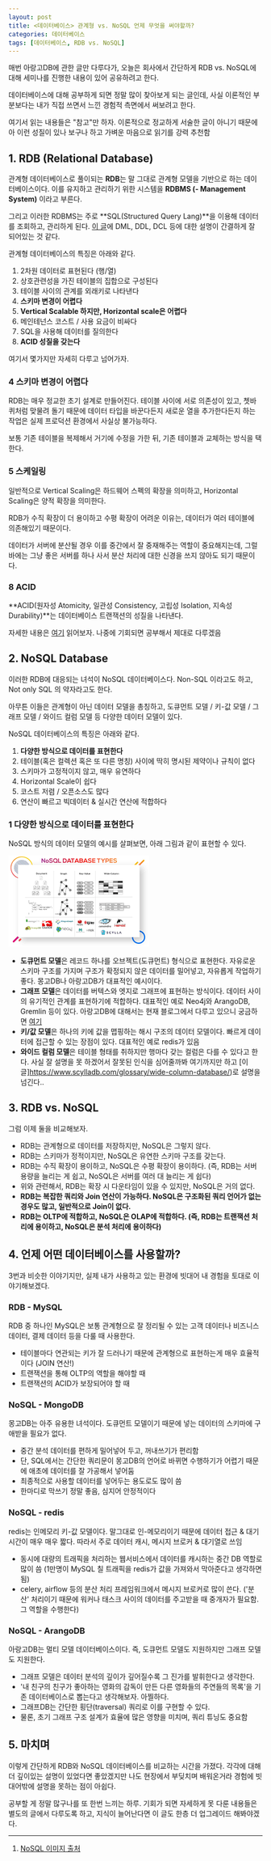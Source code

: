 ```yaml
---
layout: post
title: <데이터베이스> 관계형 vs. NoSQL 언제 무엇을 써야할까?
categories: 데이터베이스
tags: [데이터베이스, RDB vs. NoSQL]
---
```


<div class="message">
매번 아랑고DB에 관한 글만 다루다가, 오늘은 회사에서 간단하게 RDB vs. NoSQL에 대해 세미나를 진행한 내용이 있어 공유하려고 한다.
  
데이터베이스에 대해 공부하게 되면 정말 많이 찾아보게 되는 글인데, 사실 이론적인 부분보다는 내가 직접 쓰면서 느낀 경험적 측면에서 써보려고 한다.
</div>

<div class="exclamation">
여기서 읽는 내용들은 "참고"만 하자. 이론적으로 정교하게 서술한 글이 아니기 때문에 아 이런 성질이 있나 보구나 하고 가벼운 마음으로 읽기를 강력 추천함 
</div>

## 1. RDB (Relational Database)
관계형 데이터베이스로 풀이되는 **RDB**는 말 그대로 관계형 모델을 기반으로 하는 데이터베이스이다. 이를 유지하고 관리하기 위한 시스템을 **RDBMS (- Management System)** 이라고 부른다.

그리고 이러한 RDBMS는 주로 **SQL(Structured Query Lang)**을 이용해 데이터를 조회하고, 관리하게 된다. [이 글](https://brownbears.tistory.com/180)에 DML, DDL, DCL 등에 대한 설명이 간결하게 잘 되어있는 것 같다.

관계형 데이터베이스의 특징은 아래와 같다.

1. 2차원 데이터로 표현된다 (행/열)
2. 상호관련성을 가진 테이블의 집합으로 구성된다
3. 테이블 사이의 관계를 외래키로 나타낸다
4. **스키마 변경이 어렵다**
5. **Vertical Scalable 하지만, Horizontal scale은 어렵다**
6. 메인테넌스 코스트 / 사용 요금이 비싸다
7. SQL을 사용해 데이터를 질의한다
8. **ACID 성질을 갖는다**

여기서 몇가지만 자세히 다루고 넘어가자.

### 4 스키마 변경이 어렵다
RDB는 매우 정교한 초기 설계로 만들어진다. 테이블 사이에 서로 의존성이 있고, 쳇바퀴처럼 맞물려 돌기 때문에 데이터 타입을 바꾼다든지 새로운 열을 추가한다든지 하는 작업은 실제 프로덕션 환경에서 사실상 불가능하다.

보통 기존 테이블을 복제해서 거기에 수정을 가한 뒤, 기존 테이블과 교체하는 방식을 택한다.

### 5 스케일링
일반적으로 Vertical Scaling은 하드웨어 스펙의 확장을 의미하고, Horizontal Scaling은 양적 확장을 의미한다.

RDB가 수직 확장이 더 용이하고 수평 확장이 어려운 이유는, 데이터가 여러 테이블에 의존해있기 때문이다. 

데이터가 서버에 분산될 경우 이를 중간에서 잘 중재해주는 역할이 중요해지는데, 그럴 바에는 그냥 좋은 서버를 하나 사서 분산 처리에 대한 신경을 쓰지 않아도 되기 때문이다. 

### 8 ACID
**ACID(원자성 Atomicity, 일관성 Consistency, 고립성 Isolation, 지속성 Durability)**는 데이터베이스 트랜잭션의 성질을 나타낸다.

자세한 내용은 [여기](https://ko.wikipedia.org/wiki/ACID) 읽어보자. 나중에 기회되면 공부해서 제대로 다루겠음

## 2. NoSQL Database
이러한 RDB에 대응되는 녀석이 NoSQL 데이터베이스다. Non-SQL 이라고도 하고, Not only SQL 의 약자라고도 한다.

아무튼 이들은 관계형이 아닌 데이터 모델을 총칭하고, 도큐먼트 모델 / 키-값 모델 / 그래프 모델 / 와이드 컬럼 모델 등 다양한 데이터 모델이 있다.

NoSQL 데이터베이스의 특징은 아래와 같다.

1. **다양한 방식으로 데이터를 표현한다**
2. 테이블(혹은 컬렉션 혹은 또 다른 명칭) 사이에 딱히 명시된 제약이나 규칙이 없다
3. 스키마가 고정적이지 않고, 매우 유연하다
4. Horizontal Scale이 쉽다
5. 코스트 저렴 / 오픈소스도 많다
6. 연산이 빠르고 빅데이터 & 실시간 연산에 적합하다

### 1 다양한 방식으로 데이터를 표현한다
NoSQL 방식의 데이터 모델의 예시를 살펴보면, 아래 그림과 같이 표현할 수 있다. 

![NoSQL Data Models](/public/img/database-nosql.png)

- **도큐먼트 모델**은 레코드 하나를 오브젝트(도큐먼트) 형식으로 표현한다. 자유로운 스키마 구조를 가지며 구조가 확정되지 않은 데이터를 밀어넣고, 자유롭게 작업하기 좋다. 몽고DB나 아랑고DB가 대표적인 예시이다. 
- **그래프 모델**은 데이터를 버텍스와 엣지로 그래프에 표현하는 방식이다. 데이터 사이의 유기적인 관계를 표현하기에 적합하다. 대표적인 예로 Neo4j와 ArangoDB, Gremlin 등이 있다. 아랑고DB에 대해서는 현재 블로그에서 다루고 있으니 궁금하면 [여기](https://ud803.github.io/%EC%95%84%EB%9E%91%EA%B3%A0db/2021/10/31/ArangoDB-1-%EC%95%84%EB%9E%91%EA%B3%A0DB-%EC%95%8C%EC%95%84%EB%B3%B4%EA%B8%B0/)
- **키/값 모델**은 하나의 키에 값을 맵핑하는 해시 구조의 데이터 모델이다. 빠르게 데이터에 접근할 수 있는 장점이 있다. 대표적인 예로 redis가 있음
- **와이드 컬럼 모델**은 테이블 형태를 취하지만 행마다 갖는 컬럼은 다를 수 있다고 한다. 사실 잘 설명을 못 하겠어서 잘못된 인식을 심어줄까봐 여기까지만 하고 [이 글]https://www.scylladb.com/glossary/wide-column-database/)로 설명을 넘긴다..


## 3. RDB vs. NoSQL
그럼 이제 둘을 비교해보자.
- RDB는 관계형으로 데이터를 저장하지만, NoSQL은 그렇지 않다.
- RDB는 스키마가 정적이지만, NoSQL은 유연한 스키마 구조를 갖는다.
- RDB는 수직 확장이 용이하고, NoSQL은 수평 확장이 용이하다. (즉, RDB는 서버 용량을 늘리는 게 쉽고, NoSQL은 서버를 여러 대 늘리는 게 쉽다)
- 위와 관련해서, RDB는 확장 시 다운타임이 있을 수 있지만, NoSQL은 거의 없다.
- **RDB는 복잡한 쿼리와 Join 연산이 가능하다. NoSQL은 구조화된 쿼리 언어가 없는 경우도 많고, 일반적으로 Join이 없다.**
- **RDB는 OLTP에 적합하고, NoSQL은 OLAP에 적합하다. (즉, RDB는 트랜잭션 처리에 용이하고, NoSQL은 분석 처리에 용이하다)**

## 4. 언제 어떤 데이터베이스를 사용할까?
3번과 비슷한 이야기지만, 실제 내가 사용하고 있는 환경에 빗대어 내 경험을 토대로 이야기해보겠다.

### RDB - MySQL
RDB 중 하나인 MySQL은 보통 관계형으로 잘 정리될 수 있는 고객 데이터나 비즈니스 데이터, 결제 데이터 등을 다룰 때 사용한다.
- 테이블마다 연관되는 키가 잘 드러나기 때문에 관계형으로 표현하는게 매우 효율적이다 (JOIN 연산!)
- 트랜잭션을 통해 OLTP의 역할을 해야할 때
- 트랜잭션의 ACID가 보장되어야 할 때

### NoSQL - MongoDB
몽고DB는 아주 유용한 녀석이다. 도큐먼트 모델이기 때문에 넣는 데이터의 스키마에 구애받을 필요가 없다.
- 중간 분석 데이터를 편하게 밀어넣어 두고, 꺼내쓰기가 편리함
- 단, SQL에서는 간단한 쿼리문이 몽고DB의 언어로 바뀌면 수행하기가 어렵기 때문에 애초에 데이터를 잘 가공해서 넣어둠
- 최종적으로 사용할 데이터를 넣어두는 용도로도 많이 씀 
- 한마디로 막쓰기 정말 좋음, 심지어 안정적이다

### NoSQL - redis
redis는 인메모리 키-값 모델이다. 말그대로 인-메모리이기 때문에 데이터 접근 & 대기시간이 매우 매우 짧다. 따라서 주로 데이터 캐시, 메시지 브로커 & 대기열로 쓰임
- 동시에 대량의 트래픽을 처리하는 웹서비스에서 데이터를 캐시하는 중간 DB 역할로 많이 씀 (1만명이 MySQL 칠 트래픽을 redis가 값을 가져와서 막아준다고 생각하면 됨)
- celery, airflow 등의 분산 처리 프레임워크에서 메시지 브로커로 많이 쓴다. ('분산' 처리이기 때문에 워커나 태스크 사이의 데이터를 주고받을 때 중개자가 필요함. 그 역할을 수행한다)

### NoSQL - ArangoDB
아랑고DB는 멀티 모델 데이터베이스이다. 즉, 도큐먼트 모델도 지원하지만 그래프 모델도 지원한다.
- 그래프 모델은 데이터 분석의 깊이가 깊어질수록 그 진가를 발휘한다고 생각한다. 
- '내 친구의 친구가 좋아하는 영화의 감독이 만든 다른 영화들의 주연들의 목록'을 기존 데이터베이스로 뽑는다고 생각해보자. 아찔하다.
- 그래프DB는 간단한 횡단(traversal) 쿼리로 이를 구현할 수 있다.
- 물론, 초기 그래프 구조 설계가 효율에 많은 영향을 미치며, 쿼리 튜닝도 중요함


## 5. 마치며

이렇게 간단하게 RDB와 NoSQL 데이터베이스를 비교하는 시간을 가졌다. 각각에 대해 더 깊이있는 설명이 있었다면 좋았겠지만 나도 현장에서 부딪치며 배워온거라 경험에 빗대어밖에 설명을 못하는 점이 아쉽다. 

공부할 게 정말 많구나를 또 한번 느끼는 하루. 기회가 되면 자세하게 못 다룬 내용들은 별도의 글에서 다루도록 하고, 지식이 늘어난다면 이 글도 한층 더 업그레이드 해봐야겠다.



----
1. [NoSQL 이미지 출처](https://www.google.com/url?sa=i&url=https%3A%2F%2Fwww.improgrammer.net%2Fmost-popular-nosql-database%2F&psig=AOvVaw022-BzSzSaxToEuyIjg1UE&ust=1637162002176000&source=images&cd=vfe&ved=0CAwQjhxqFwoTCOjQ-u-VnfQCFQAAAAAdAAAAABAD)
